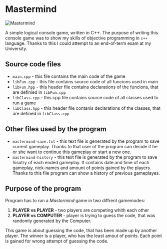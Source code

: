 # Mastermind
![Mastermind](https://user-images.githubusercontent.com/90143413/186666518-438ce27d-6dce-42a1-bb0e-3f6d68bf74d4.png)

A simple logical console game, written in C++.
The purpose of writing this console game was to show my skills of objective programming in `c++` language. Thanks to this I could attempt to an end-of-term exam at my University.
## Source code files
- `main.cpp` - this file contains the main code of the game
- `libFun.cpp` - this file contains source code of all funcions used in main
- `libFun.hpp`  - this header file contains declarations of the funcions, that are definied in `libFun.cpp`
- `libClass.cpp`  - this cpp file contains source code of all classes used to run a game
- `libClass.hpp`  - this header file contanis declarations of the classes, that are defined in `libClass.cpp`
## Other files used by the program
- `mastermind-save.txt` - this text file is generated by the program to save current gameplay. Thanks to that user of the program can decide if he or she want to continue this gameplay or start a new one.
- `mastermind-history` - this text file is generated by the program to save hisotry of each ended gameplay. It contains date and time of each gameplay, nick-names and amount of points gained by the players. Thanks to this file program can show a history of previous gameplayes.
## Purpose of the program
Program has to run a *Mastermind* game in two diffrent gamemodes:
1. **PLAYER vs PLAYER** - two players are competing whith each other
2. **PLAYER vs COMPUTER** - player is trying to guess the code, that was randomly generated by the Computer.

This game is about guessing the code, that has been made up by another player. The winner is a player, who has the least amout of points. Each point is gained for wrong attempt of guessing the code.
